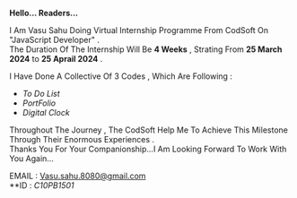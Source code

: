 **Hello... Readers...** 
  
I Am Vasu Sahu Doing Virtual Internship Programme From CodSoft On "JavaScript Developer" .  
The Duration Of The Internship Will Be **4 Weeks** , Strating From **25 March 2024** to **25 Aprail 2024** .

I Have Done A Collective Of 3 Codes , Which Are Following :
 + *To Do List*
 + *PortFolio*
 + *Digital Clock*

Throughout The Journey , The CodSoft Help Me To Achieve This Milestone Through Their Enormous Experiences .  
Thanks You For Your Companionship...I Am Looking Forward To Work With You Again...  

EMAIL : Vasu.sahu.8080@gmail.com  
**ID : *C10PB1501*
